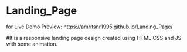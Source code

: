 # Landing_Page
for Live Demo Preview:  https://amritsnr1995.github.io/Landing_Page/

#It is a responsive landing page design created using HTML CSS and JS with some animation.
